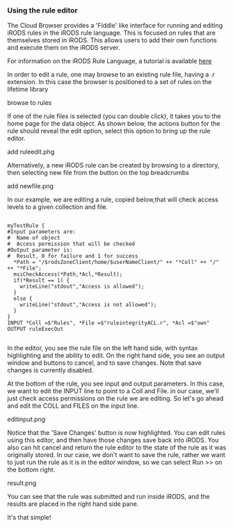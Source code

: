 ### Using the rule editor

The Cloud Browser provides a 'Fiddle' like interface for running and editing iRODS rules in the iRODS rule language.  This is focused on rules that are themselves stored in iRODS.  This allows users to add their own functions and execute them on the iRODS server.

For information on the iRODS Rule Language, a tutorial is available [here](https://docs.irods.org/4.1.5/manual/rule_language/)

In order to edit a rule, one may browse to an existing rule file, having a .r extension.  In this case the browser is positioned to a set of rules on the lifetime library


browse to rules

If one of the rule files is selected (you can double click), it takes you to the home page for the data object.  As shown below, the actions button for the rule should reveal the edit option, select this option to bring up the rule editor.

add ruleedit.phg

Alternatively, a new iRODS rule can be created by browsing to a directory, then selecting new file from the button on the top breadcrumbs

add newfile.png

In our example, we are editing a rule, copied below,that will check access levels to a given collection and file.

```

myTestRule {
#Input parameters are:
#  Name of object
#  Access permission that will be checked
#Output parameter is:
#  Result, 0 for failure and 1 for success
  *Path = "/$rodsZoneClient/home/$userNameClient/" ++ "*Coll" ++ "/" ++ "*File";
  msiCheckAccess(*Path,*Acl,*Result);
  if(*Result == 1) {
    writeLine("stdout","Access is allowed");
  }
  else {
    writeLine("stdout","Access is not allowed");
  }
}
INPUT *Coll =$"Rules", *File =$"ruleintegrityACL.r", *Acl =$"own"
OUTPUT ruleExecOut


```

In the editor, you see the rule file on the left hand side, with syntax highlighting and the ability to edit.  On the right hand side, you see an output window and buttons to cancel, and to save changes.  Note that save changes is currently disabled.  

At the bottom of the rule, you see input and output parameters.  In this case, we want to edit the INPUT line to point to a Coll and File.  in our case, we'll just check access permissions on the rule we are editing.  So let's go ahead and edit the COLL and FILES on the input line.

editinput.png

Notice that the 'Save Changes' button is now highlighted.  You can edit rules using this editor, and then have those changes save back into iRODS.  You also can hit cancel and return the rule editor to the state of the rule as it was originally stored.  In our case, we don't want to save the rule, rather we want to just run the rule as it is in the editor window, so we can select Run >> on the bottom right.  

result.png

You can see that the rule was submitted and run inside iRODS, and the results are placed in the right hand side pane.  

It's that simple!
